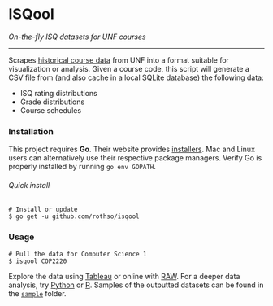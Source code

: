 # ISQool

*On-the-fly ISQ datasets for UNF courses*

---

Scrapes [historical course data](https://banner.unf.edu/pls/nfpo/wksfwbs.p_dept_schd) from UNF into a format suitable for visualization or analysis. Given a course code, this script will generate a CSV file from (and also cache in a local SQLite database) the following data: 
* ISQ rating distributions
* Grade distributions
* Course schedules

### Installation

This project requires **Go**. Their website provides [installers](https://golang.org/dl/). Mac and Linux users can alternatively use their respective package managers. Verify Go is properly installed by running `go env GOPATH`.

###### Quick install

```shell
# Install or update
$ go get -u github.com/rothso/isqool
```

### Usage

```shell
# Pull the data for Computer Science 1
$ isqool COP2220
```

Explore the data using [Tableau](https://www.tableau.com/academic/students) or online with [RAW](http://rawgraphs.io/). For a deeper data analysis, try [Python](https://www.python.org/) or [R](https://www.datacamp.com/courses/free-introduction-to-r). Samples of the outputted datasets can be found in the [`sample`](sample/) folder.

